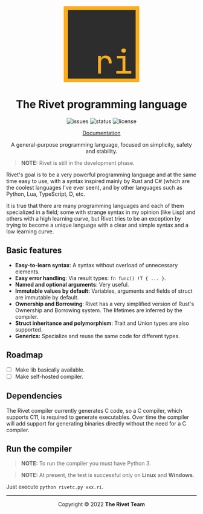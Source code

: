 <div align="center">

<img src="docs/assets/logo.png" alt="Rivet logo" width="200" height="200"/>

# The Rivet programming language

![issues](https://img.shields.io/github/issues/rivet-lang/rivet?style=flat-square)
![status](https://img.shields.io/badge/status-alpha-blue?style=flat-square)
![license](https://img.shields.io/github/license/rivet-lang/rivet?style=flat-square)

[Documentation](docs/00_getting_started.md)

<!--
•
[Changelog](CHANGELOG.md)
-->

A general-purpose programming language, focused on simplicity, safety and stability.

</div>

> **NOTE:** Rivet is still in the development phase.

Rivet's goal is to be a very powerful programming language and at the same time easy
to use, with a syntax inspired mainly by Rust and C# (which are the coolest languages
I've ever seen), and by other languages such as Python, Lua, TypeScript, D, etc.

It is true that there are many programming languages and each of them specialized in
a field; some with strange syntax in my opinion (like Lisp) and others with a high
learning curve, but Rivet tries to be an exception by trying to become a unique
language with a clear and simple syntax and a low learning curve.

## Basic features

* **Easy-to-learn syntax**: A syntax without overload of unnecessary elements.
* **Easy error handling**: Via result types: `fn func() !T { ... }`.
* **Named and optional arguments**: Very useful.
* **Immutable values by default:** Variables, arguments and fields of struct
are immutable by default.
* **Ownership and Borrowing**: Rivet has a very simplified version of Rust's
Ownership and Borrowing system. The lifetimes are inferred by the compiler.
* **Struct inheritance and polymorphism**: Trait and Union types are also
supported.
* **Generics:** Specialize and reuse the same code for different types.

## Roadmap
* [ ] Make lib basically available.
* [ ] Make self-hosted compiler.

## Dependencies

The Rivet compiler currently generates C code, so a C compiler, which supports C11,
is required to generate executables. Over time the compiler will add support for
generating binaries directly without the need for a C compiler.

## Run the compiler

> **NOTE:** To run the compiler you must have Python 3.

> **NOTE:** At present, the test is successful only on **Linux** and **Windows**.

Just execute `python rivetc.py xxx.ri`.

* * *

<div align="center">

Copyright © 2022 **The Rivet Team**

</div>
